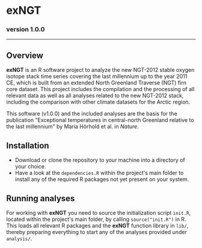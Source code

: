 # exNGT

### version 1.0.0

---

## Overview

**exNGT** is an R software project to analyze the new NGT-2012 stable oxygen
isotope stack time series covering the last millennium up to the year 2011 CE,
which is built from an extended North Greenland Traverse (NGT) firn core
dataset. This project includes the compilation and the processing of all relevant data
as well as all analyses related to the new NGT-2012 stack, including the
comparison with other climate datasets for the Arctic region.

This software (v1.0.0) and the included analyses are the basis for the
publication "Exceptional temperatures in central-north Greenland relative to the
last millennium" by Maria Hörhold et al. in _Nature_.

## Installation

- Download or clone the repository to your machine into a directory of your choice.
- Have a look at the `dependencies.R` within the project's main folder to
   install any of the required R packages not yet present on your system.

## Running analyses

For working with **exNGT** you need to source the initialization script
`init.R`, located within the project's main folder, by calling
`source("init.R")` in R. This loads all relevant R packages and the **exNGT**
function library in `lib/`, thereby preparing everything to start any of the
analyses provided under `analysis/`.
